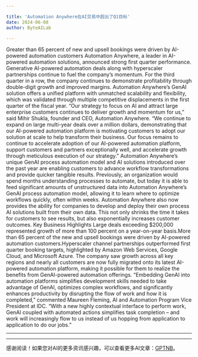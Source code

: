 ```yaml
---

title: 'Automation Anywhere在AI交易中超出了Q1目标'
date: 2024-06-08
author: ByteAILab

---
```


Greater than 65 percent of new and upsell bookings were driven by AI-powered automation customers
Automation Anywhere, a leader in AI-powered automation solutions, announced strong first quarter performance. Generative AI-powered automation deals along with hyperscaler partnerships continue to fuel the company’s momentum. For the third quarter in a row, the company continues to demonstrate profitability through double-digit growth and improved margins. Automation Anywhere’s GenAI solution offers a unified platform with unmatched scalability and flexibility, which was validated through multiple competitive displacements in the first quarter of the fiscal year.
“Our strategy to focus on AI and attract large enterprise customers continues to deliver growth and momentum for us,” said Mihir Shukla, founder and CEO, Automation Anywhere. “We continue to expand on large multi-year deals over a million dollars, demonstrating that our AI-powered automation platform is motivating customers to adopt our solution at scale to help transform their business. Our focus remains to continue to accelerate adoption of our AI-powered automation platform, support customers and partners exceptionally well, and accelerate growth through meticulous execution of our strategy.”
Automation Anywhere’s unique GenAI process automation model and AI solutions introduced over the past year are enabling customers to advance workflow transformations and provide quicker tangible results. Previously, an organization would spend months understanding processes to automate, but today it is able to feed significant amounts of unstructured data into Automation Anywhere’s GenAI process automation model, allowing it to learn where to optimize workflows quickly, often within weeks. Automation Anywhere also now provides the ability for companies to develop and deploy their own process AI solutions built from their own data. This not only shrinks the time it takes for customers to see results, but also exponentially increases customer outcomes.
Key Business Highlights Large deals exceeding $200,000 represented growth of more than 100 percent on a year-on-year basis.More than 65 percent of the new and upsell bookings were driven by AI-powered automation customers.Hyperscaler channel partnerships outperformed first quarter booking targets, highlighted by Amazon Web Services, Google Cloud, and Microsoft Azure. The company saw growth across all key regions and nearly all customers are now fully migrated onto its latest AI-powered automation platform, making it possible for them to realize the benefits from GenAI-powered automation offerings.
“Embedding GenAI into automation platforms simplifies development skills needed to take advantage of GenAI, optimizes complex workflows, and significantly enhances productivity by disrupting the flow of work and how it is completed,” commented Maureen Fleming, AI and Automation Program Vice President at IDC. “With a new highly contextual interface to perform work, GenAI coupled with automated actions simplifies task completion – and work will increasingly flow to us instead of us hopping from application to application to do our jobs.”

---

---
感谢阅读！如果您对AI的更多资讯感兴趣，可以查看更多AI文章：[GPTNB](https://gptnb.com)。